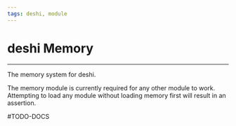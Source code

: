 ```yaml
---
tags: deshi, module
---
```

# deshi Memory
---
The memory system for deshi. 

The memory module is currently required for any other module to work. Attempting to load any module without loading memory first will result in an assertion. 

#TODO-DOCS
